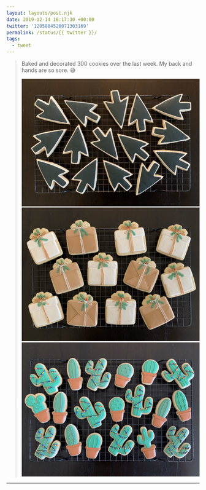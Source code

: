 ```yaml
---
layout: layouts/post.njk
date: 2019-12-14 16:17:30 +00:00
twitter: '1205884528071303169'
permalink: /status/{{ twitter }}/
tags: 
  - tweet
---
```


> Baked and decorated 300 cookies over the last week. My back and hands are so sore. 😅 
> 
> ![Iced cookies in the shape of computer mouse cursors.](/img/1205884528071303169-ELwpkQUUcAAAfRY.jpg)
> ![Cookies decorated like Christmas gifts.](/img/1205884528071303169-ELwplcHU4AI8Y-P.jpg)
> ![Cookies decorated like cacti, some with holiday lights.](/img/1205884528071303169-ELwplctUwAA-acO.jpg)

---
